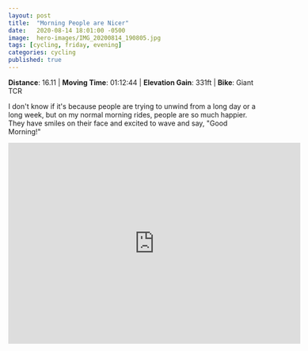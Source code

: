 ```yaml
---
layout: post
title:  "Morning People are Nicer"
date:   2020-08-14 18:01:00 -0500
image:  hero-images/IMG_20200814_190805.jpg
tags: [cycling, friday, evening]
categories: cycling
published: true
---
```


**Distance**: 16.11 | **Moving Time**: 01:12:44 | **Elevation Gain**: 331ft | **Bike**: Giant TCR

I don't know if it's because people are trying to unwind from a long day or a long week, but on my normal morning rides, people are so much happier.  They have smiles on their face and excited to wave and say, "Good Morning!"

<iframe height='405' width='590' max-width="100%" frameborder='0' allowtransparency='true' scrolling='no' src='https://www.strava.com/activities/3913799599/embed/6c674e2b900747c7eb9b03b69fc32f9fe64fd256'></iframe>
